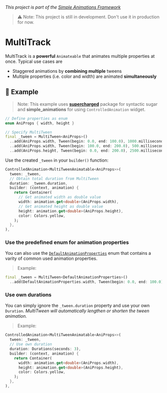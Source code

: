 *This project is part of the [Simple Animations Framework](https://pub.dev/packages/simple_animations)*

> ⚠ Note: This project is still in development. Don't use it in production for now.

# MultiTrack 

MultiTrack is a **powerful** `Animateable` that animates multiple properties at once. Typical use cases are

- Staggered animations by **combining multiple** tweens
- Multiple properties (i.e. color and width) are animated **simultaneously**



## 📝 Example

> Note: This example uses **[supercharged](https://pub.dev/packages/supercharged)** package for syntactic sugar and **simple_animations** 
> for using `ControlledAnimation` widget.

```dart
// Define properties as enum
enum AniProps { width, height }

// Specify MultiTween
final _tween = MultiTween<AniProps>()
  ..add(AniProps.width, Tween(begin: 0.0, end: 100.0), 1000.milliseconds)
  ..add(AniProps.width, Tween(begin: 100.0, end: 200.0), 500.milliseconds)
  ..add(AniProps.height, Tween(begin: 0.0, end: 200.0), 2500.milliseconds);
```

Use the created `_tween` in your `builder()` function:
```dart
ControlledAnimation<MultiTweenAnimatable<AniProps>>(
  tween: _tween,
  // Obtain total duration from MultiTween
  duration: _tween.duration,
  builder: (context, animation) {
    return Container(
      // Get animated width as double value
      width: animation.get<double>(AniProps.width),
      // Get animated height as double value
      height: animation.get<double>(AniProps.height),
      color: Colors.yellow,
    );
  },
),
```

### Use the predefined enum for animation properties

You can also use the [`DefaultAnimationProperties`](https://github.com/felixblaschke/sa_multi_tween/blob/master/lib/multi_tween/default_animation_properties.dart) enum that contains a varity of common used animation properties.

> Example:
```dart
final _tween = MultiTween<DefaultAnimationProperties>()
  ..add(DefaultAnimationProperties.width, Tween(begin: 0.0, end: 100.0), 1000.milliseconds)
```

### Use own durations

You can simply ignore the `_tween.duration` property and use your own `Duration`. *MultiTween will automatically lengthen or shorten the tween animation.*

> Example:
```dart
ControlledAnimation<MultiTweenAnimatable<AniProps>>(
  tween: _tween,
  // Use own duration
  duration: Durations(seconds: 3),
  builder: (context, animation) {
    return Container(
      width: animation.get<double>(AniProps.width),
      height: animation.get<double>(AniProps.height),
      color: Colors.yellow,
    );
  },
),
```